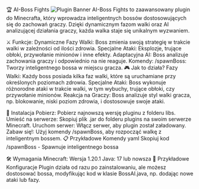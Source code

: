 🏆 AI-Boss Fights
![Plugin Banner](https://imgur.com/WAyX2e5.gif)
AI-Boss Fights to zaawansowany plugin do Minecrafta, który wprowadza inteligentnych bossów dostosowujących się do zachowań graczy. Dzięki dynamicznym fazom walki oraz AI analizującej działania graczy, każda walka staje się unikalnym wyzwaniem.

⚔️ Funkcje:
Dynamiczne Fazy Walki: Boss zmienia swoją strategię w trakcie walki w zależności od ilości zdrowia.
Specjalne Ataki: Eksplozje, trujące obłoki, przywołanie minionów i inne efekty.
Adaptacyjna AI: Boss analizuje zachowania graczy i odpowiednio na nie reaguje.
Komendy:
/spawnBoss: Tworzy inteligentnego bossa w miejscu gracza.
🎮 Jak to działa?
Fazy Walki: Każdy boss posiada kilka faz walki, które są uruchamiane przy określonych poziomach zdrowia.
Specjalne Ataki: Boss wykonuje różnorodne ataki w trakcie walki, w tym wybuchy, trujące obłoki, czy przywołanie minionów.
Reakcja na Graczy: Boss analizuje styl walki gracza, np. blokowanie, niski poziom zdrowia, i dostosowuje swoje ataki.


🚀 Instalacja
Pobierz: Pobierz najnowszą wersję pluginu z folderu libs.
Umieść na serwerze: Skopiuj plik .jar do folderu plugins na swoim serwerze Minecraft.
Uruchom serwer: Włącz serwer, aby plugin został załadowany.
Zabaw się!: Użyj komendy /spawnBoss, aby rozpocząć walkę z inteligentnym bossem.
📋 Przykładowe Komendy
yaml
Skopiuj kod
/spawnBoss - Spawnuje inteligentnego bossa

🛠️ Wymagania
Minecraft: Wersja 1.20.1
Java: 17 lub nowsza
🔧 Przykładowe Konfiguracje
Plugin działa od razu po zainstalowaniu, ale możesz dostosować bossa, modyfikując kod w klasie BossAI.java, np. dodając nowe ataki lub fazy.
